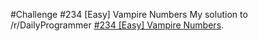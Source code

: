#Challenge #234 [Easy] Vampire Numbers
My solution to /r/DailyProgrammer [#234 [Easy] Vampire Numbers](https://www.reddit.com/r/dailyprogrammer/comments/3moxid/20150928_challenge_234_easy_vampire_numbers/).